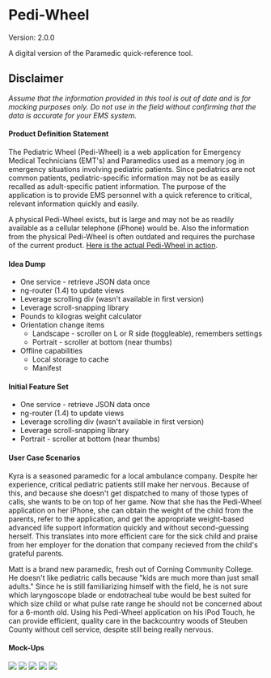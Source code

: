 # Pedi-Wheel

Version: 2.0.0

A digital version of the Paramedic quick-reference tool.


## Disclaimer

_Assume that the information provided in this tool is out of date and is for mocking purposes only. Do not use in the field without confirming that the data is accurate for your EMS system._

#### Product Definition Statement

The Pediatric Wheel (Pedi-Wheel) is a web application for Emergency Medical Technicians (EMT's) and Paramedics used as a memory jog in emergency situations involving pediatric patients. Since pediatrics are not common patients, pediatric-specific information may not be as easily recalled as adult-specific patient information. The purpose of the application is to provide EMS personnel with a quick reference to critical, relevant information quickly and easily.

A physical Pedi-Wheel exists, but is large and may not be as readily available as a cellular telephone (iPhone) would be. Also the information from the physical Pedi-Wheel is often outdated and requires the purchase of the current product. [Here is the actual Pedi-Wheel in action](https://vimeo.com/8114904).


#### Idea Dump

- One service - retrieve JSON data once
- ng-router (1.4) to update views
- Leverage scrolling div (wasn't available in first version)
- Leverage scroll-snapping library
- Pounds to kilogras weight calculator
- Orientation change items
	- Landscape - scroller on L or R side (toggleable), remembers settings
	- Portrait - scroller at bottom (near thumbs)
- Offline capabilities
	- Local storage to cache
	- Manifest


#### Initial Feature Set

- One service - retrieve JSON data once
- ng-router (1.4) to update views
- Leverage scrolling div (wasn't available in first version)
- Leverage scroll-snapping library
- Portrait - scroller at bottom (near thumbs)



#### User Case Scenarios

Kyra is a seasoned paramedic for a local ambulance company. Despite her experience, critical pediatric patients still make her nervous. Because of this, and because she doesn't get dispatched to many of those types of calls, she wants to be on top of her game. Now that she has the Pedi-Wheel application on her iPhone, she can obtain the weight of the child from the parents, refer to the application, and get the appropriate weight-based advanced life support information quickly and without second-guessing herself. This translates into more efficient care for the sick child and praise from her employer for the donation that company recieved from the child's grateful parents.

Matt is a brand new paramedic, fresh out of Corning Community College. He doesn't like pediatric calls because "kids are much more than just small adults." Since he is still familiarizing himself with the field, he is not sure which laryngoscope blade or endotracheal tube would be best suited for which size child or what pulse rate range he should not be concerned about for a 6-month old. Using his Pedi-Wheel application on his iPod Touch, he can provide efficient, quality care in the backcountry woods of Steuben County without cell service, despite still being really nervous.


#### Mock-Ups

![](images/mock0.png)
![](images/mock1.png)
![](images/mock2.png)
![](images/mock3.png)
![](images/mock4.png)


